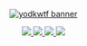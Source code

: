 <p align="center">
  <a href="https://yodkwtf.com/" target="_blank" rel="noreferrer"><img src="https://res.cloudinary.com/dds18bzdy/image/upload/v1677363222/random%20storage/Prime_aocj3k.png" alt="yodkwtf banner"></a>
</p>

<p align="center">
  <a href="https://yodkwtf.com" target="_blank">
    <img src="https://img.shields.io/badge/website-00995e?style=for-the-badge&logo=About.me&logoColor=white"/>
  </a>
  <a href="https://twitter.com/yodkwtf" target="_blank">
    <img src="https://img.shields.io/badge/Twitter-1DA1F2?style=for-the-badge&logo=twitter&logoColor=white"/>
  </a>
  <a href="https://youtube.com/c/yodkwtf" target="_blank">
      <img src="https://img.shields.io/badge/YouTube-f00000?style=for-the-badge&logo=youtube&logoColor=white"/>
  </a>
  <a href="https://www.linkedin.com/in/durgesh-chaudhary" target="_blank">
    <img src="https://img.shields.io/badge/LinkedIn-0a66c2?style=for-the-badge&logo=linkedin&logoColor=white"/>
  </a>
</p>
